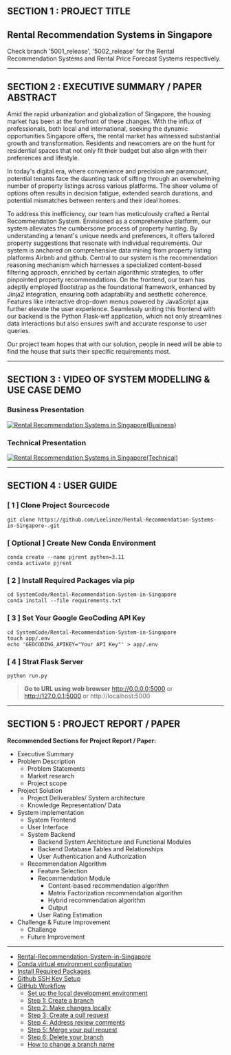 ## SECTION 1 : PROJECT TITLE
## Rental Recommendation Systems in Singapore

Check branch '5001_release', '5002_release' for the Rental Recommendation Systems and Rental Price Forecast Systems respectively.

---

## SECTION 2 : EXECUTIVE SUMMARY / PAPER ABSTRACT
Amid the rapid urbanization and globalization of Singapore, the housing market has been at the forefront of these changes. With the influx of professionals, both local and international, seeking the dynamic opportunities Singapore offers, the rental market has witnessed substantial growth and transformation. Residents and newcomers are on the hunt for residential spaces that not only fit their budget but also align with their preferences and lifestyle.

In today's digital era, where convenience and precision are paramount, potential tenants face the daunting task of sifting through an overwhelming number of property listings across various platforms. The sheer volume of options often results in decision fatigue, extended search durations, and potential mismatches between renters and their ideal homes.

To address this inefficiency, our team has meticulously crafted a Rental Recommendation System. Envisioned as a comprehensive platform, our system alleviates the cumbersome process of property hunting. By understanding a tenant's unique needs and preferences, it offers tailored property suggestions that resonate with individual requirements.
Our system is anchored on comprehensive data mining from property listing platforms Airbnb and github. Central to our system is the recommendation reasoning mechanism which harnesses a specialized content-based filtering approach, enriched by certain algorithmic strategies, to offer pinpointed property recommendations. On the frontend, our team has adeptly employed Bootstrap as the foundational framework, enhanced by Jinja2 integration, ensuring both adaptability and aesthetic coherence. Features like interactive drop-down menus powered by JavaScript ajax further elevate the user experience. Seamlessly uniting this frontend with our backend is the Python Flask-wtf application, which not only streamlines data interactions but also ensures swift and accurate response to user queries.

Our project team hopes that with our solution, people in need will be able to find the house that suits their specific requirements most.


---

## SECTION 3 : VIDEO OF SYSTEM MODELLING & USE CASE DEMO

### Business Presentation
[![Rental Recommendation Systems in Singapore(Business)](http://img.youtube.com/vi/mn_TUcbrk2E/0.jpg)](https://www.youtube.com/watch?v=mn_TUcbrk2E  "Rental Recommendation Systems in Singapore")


### Technical Presentation
[![Rental Recommendation Systems in Singapore(Technical)](http://img.youtube.com/vi/dCElCLCmM4k/0.jpg)](https://youtu.be/dCElCLCmM4k?si=FR2ZjpwK_1keAHZv  "Rental Recommendation Systems in Singapore")


---

## SECTION 4 : USER GUIDE


### [ 1 ] Clone Project Sourcecode
```
git clone https://github.com/Leelinze/Rental-Recommendation-Systems-in-Singapore-.git
```


### [ Optional ] Create New Conda Environment
```
conda create --name pjrent python=3.11
conda activate pjrent
```

### [ 2 ] Install Required Packages via pip
```
cd SystemCode/Rental-Recommendation-System-in-Singapore
conda install --file requirements.txt
```

### [ 3 ] Set Your Google GeoCoding API Key
```
cd SystemCode/Rental-Recommendation-System-in-Singapore
touch app/.env
echo 'GEOCODING_APIKEY="Your API Key"' > app/.env
```

### [ 4 ] Strat Flask Server
```
python run.py
```


> **Go to URL using web browser** http://0.0.0.0:5000 or http://127.0.0.1:5000 or http://localhost:5000

---
## SECTION 5 : PROJECT REPORT / PAPER


**Recommended Sections for Project Report / Paper:**
- Executive Summary
- Problem Description
  - Problem Statements
  - Market research
  - Project scope
- Project Solution
  - Project Deliverables/ System architecture
  - Knowledge Representation/ Data
- System implementation
  - System Frontend
  - User Interface
  - System Backend
    - Backend System Architecture and Functional Modules
    - Backend Database Tables and Relationships
    - User Authentication and Authorization
  - Recommendation Algorithm
    - Feature Selection
    - Recommendation Module
      - Content-based recommendation algorithm
      - Matrix Factorization recommendation algorithm
      - Hybrid recommendation algorithm
      - Output
    - User Rating Estimation
- Challenge & Future Improvement
  - Challenge
  - Future Improvement

---


- [Rental-Recommendation-System-in-Singapore](#rental-recommendation-system-in-singapore)
- [Conda virtual environment configuration](#conda-virtual-environment-configuration)
- [Install Required Packages](#install-required-packages)
- [Github SSH Key Setup](#github-ssh-key-setup)
- [GitHub Workflow](#github-workflow)
  - [Set up the local development environment](#set-up-the-local-development-environment)
  - [Step 1: Create a branch](#step-1-create-a-branch)
  - [Step 2: Make changes locally](#step-2-make-changes-locally)
  - [Step 3: Create a pull request](#step-3-create-a-pull-request)
  - [Step 4: Address review comments](#step-4-address-review-comments)
  - [Step 5: Merge your pull request](#step-5-merge-your-pull-request)
  - [Step 6: Delete your branch](#step-6-delete-your-branch)
  - [How to change a branch name](#how-to-change-a-branch-name)
